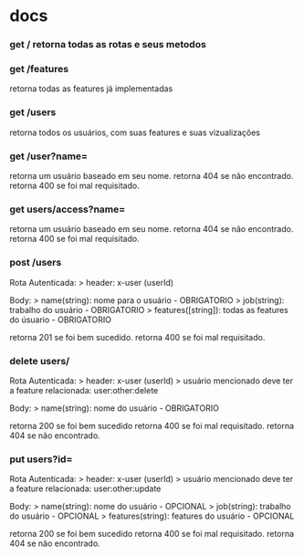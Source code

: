# docs 

### get / retorna todas as rotas e seus metodos

### get /features
retorna todas as features já implementadas

### get /users
retorna todos os usuários, com suas features e suas vizualizações

### get /user?name= 
retorna um usuário baseado em seu nome.
retorna 404 se não encontrado.
retorna 400 se foi mal requisitado.

### get users/access?name=
retorna um usuário baseado em seu nome.
retorna 404 se não encontrado.
retorna 400 se foi mal requisitado.

### post /users
Rota Autenticada:
    > header: x-user (userId)

Body:
    > name(string): nome para o usuário - OBRIGATORIO
    > job(string): trabalho do usuário - OBRIGATORIO
    > features([string]): todas as features do úsuario - OBRIGATORIO

retorna 201 se foi bem sucedido.
retorna 400 se foi mal requisitado.

### delete users/
Rota Autenticada:
    > header: x-user (userId)
    > usuário mencionado deve ter a feature relacionada: user:other:delete

Body:
    > name(string): nome do usuário - OBRIGATORIO

retorna 200 se foi bem sucedido
retorna 400 se foi mal requisitado.
retorna 404 se não encontrado.

### put users?id=
Rota Autenticada:
    > header: x-user (userId)
    > usuário mencionado deve ter a feature relacionada: user:other:update

Body:
    > name(string): nome do usuário - OPCIONAL
    > job(string): trabalho do usuário - OPCIONAL
    > features(string): features do usuário - OPCIONAL

retorna 200 se foi bem sucedido
retorna 400 se foi mal requisitado.
retorna 404 se não encontrado.